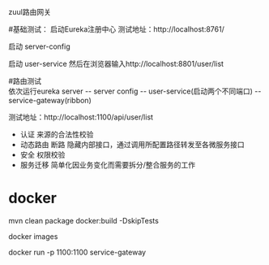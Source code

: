 zuul路由网关


#基础测试：
启动Eureka注册中心
测试地址：http://localhost:8761/

启动 server-config

启动 user-service 
然后在浏览器输入http://localhost:8801/user/list


#路由测试  
依次运行eureka server -- server config -- user-service(启动两个不同端口) -- service-gateway(ribbon) 

测试地址：http://localhost:1100/api/user/list

- 认证 来源的合法性校验
- 动态路由 断路 隐藏内部接口，通过调用所配置路径转发至各微服务接口
- 安全 权限校验
- 服务迁移 简单化因业务变化而需要拆分/整合服务的工作

# docker
mvn clean package docker:build -DskipTests

docker images

docker run -p 1100:1100 service-gateway

